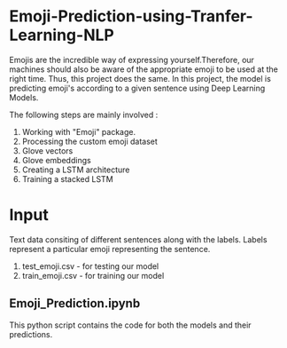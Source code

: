 # Emoji-Prediction-using-Tranfer-Learning-NLP

Emojis are the incredible way of expressing yourself.Therefore, our machines should also be aware of the appropriate emoji to be used at the right time. Thus, this project does the same.
In this project, the model is predicting emoji's according to a given sentence using Deep Learning Models.

The following steps are mainly involved :
1. Working with "Emoji" package.
2. Processing the custom emoji dataset
3. Glove vectors
4. Glove embeddings
5. Creating a LSTM architecture
6. Training a stacked LSTM

# Input
Text data consiting of different sentences along with the labels. Labels represent a particular emoji representing the sentence.

1. test_emoji.csv - for testing our model
2. train_emoji.csv - for training our model

## Emoji_Prediction.ipynb
This python script contains the code for both the models and their predictions.
